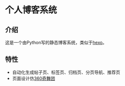 # 个人博客系统

## 介绍

这是一个由Python写的静态博客系统，类似于[hexo](https://hexo.io/)。

## 特性

* 自动化生成帖子页、标签页、归档页、分页导航、推荐页
* 页面设计仿[360奇舞团](https://75team.com/post/list)